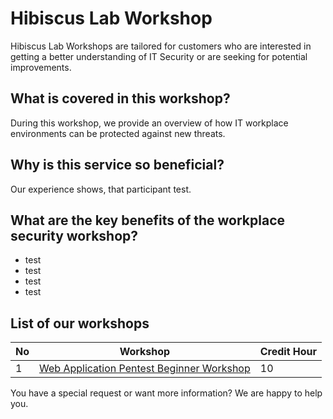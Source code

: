 # Hibiscus Lab Workshop

Hibiscus Lab Workshops are tailored for customers who are interested in getting a better understanding of IT Security or are seeking for potential improvements.

## What is covered in this workshop?
During this workshop, we provide an overview of how IT workplace environments can be protected against new threats.

## Why is this service so beneficial?
Our experience shows, that participant test.

## What are the key benefits of the workplace security workshop?
- test
- test
- test
- test

## List of our workshops

| No | Workshop | Credit Hour |
|--|--|--|
| 1 | [Web Application Pentest Beginner Workshop](https://github.com/g3nj1z/web-pentest-beginner-workshop) | 10 |

You have a special request or want more information? We are happy to help you.
